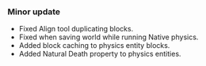 ### Minor update
* Fixed Align tool duplicating blocks.
* Fixed when saving world while running Native physics.
* Added block caching to physics entity blocks.
* Added Natural Death property to physics entities.
